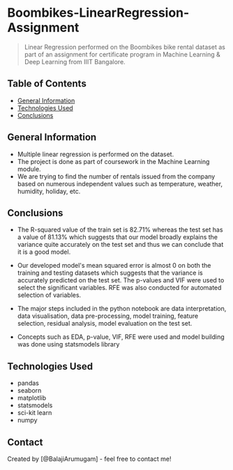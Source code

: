 # Boombikes-LinearRegression-Assignment 
> Linear Regression performed on the Boombikes bike rental dataset as part of an assignment for certificate program in Machine Learning & Deep Learning from IIIT Bangalore. 


## Table of Contents
* [General Information](#general-information)
* [Technologies Used](#technologies-used)
* [Conclusions](#conclusions)

<!-- You can include any other section that is pertinent to your problem -->

## General Information
- Multiple linear regression is performed on the dataset.
- The project is done as part of coursework in the Machine Learning module. 
- We are trying to find the number of rentals issued from the company based on numerous independent values such as temperature, weather, humidity, holiday, etc. 

<!-- You don't have to answer all the questions - just the ones relevant to your project. -->

## Conclusions
- The R-squared value of the train set is 82.71% whereas the test set has a value of 81.13% which suggests that our model broadly explains the variance quite accurately on the test set and thus we can conclude that it is a good model.

- Our developed model's mean squared error is almost 0 on both the training and testing datasets which suggests that the variance is accurately predicted on the test set. The p-values and VIF were used to select the significant variables. RFE was also conducted for automated selection of variables.

- The major steps included in the python notebook are data interpretation, data visualisation, data pre-processing, model training, feature selection, residual analysis, model evaluation on the test set. 

- Concepts such as EDA, p-value, VIF, RFE were used and model building was done using statsmodels library

<!-- You don't have to answer all the questions - just the ones relevant to your project. -->


## Technologies Used
- pandas
- seaborn
- matplotlib
- statsmodels
- sci-kit learn
- numpy

<!-- As the libraries versions keep on changing, it is recommended to mention the version of library used in this project -->

## Contact
Created by [@BalajiArumugam] - feel free to contact me!


<!-- Optional -->
<!-- ## License -->
<!-- This project is open source and available under the [... License](). -->

<!-- You don't have to include all sections - just the one's relevant to your project -->
